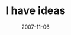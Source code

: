 ---
layout: base.njk
title : 'I have ideas' 
view_title : 'I could end the world' 
year : '2007' 
date : '2007-11-06' 
img_file : '/drawing/icouldendtheworld.png' 
html_file : 'icouldendtheworld' 
next_html : 'fakeplastictrees.html' 
year_order : '244' 
permalink : "title/{{html_file}}.html"
---
